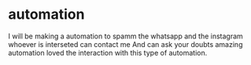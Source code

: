 # automation


I will be making a automation to spamm the whatsapp and the instagram whoever is interseted can contact me
And can ask your doubts amazing automation loved the interaction with this type of automation.
